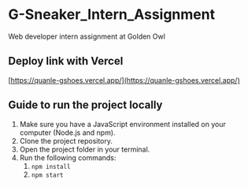 # G-Sneaker_Intern_Assignment
Web developer intern assignment at Golden Owl

## Deploy link with Vercel
[https://quanle-gshoes.vercel.app/](https://quanle-gshoes.vercel.app/)

## Guide to run the project locally
1. Make sure you have a JavaScript environment installed on your computer (Node.js and npm).
2. Clone the project repository.
3. Open the project folder in your terminal.
4. Run the following commands:
   1. `npm install`
   2. `npm start`

